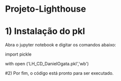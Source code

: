 # Projeto-Lighthouse

# 1) Instalação do pkl
Abra o jupyter notebook e digitar os comandos abaixo:

import pickle

with open ('LH_CD_DanielOgata.pkl','wb') 

#2) Por fim, o código está pronto para ser executado.
